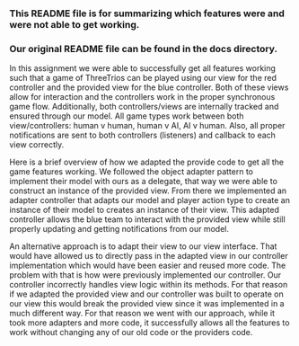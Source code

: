 ### This README file is for summarizing which features were and were not able to get working.
### Our original README file can be found in the docs directory. 

In this assignment we were able to successfully get all features working such that a game of ThreeTrios
can be played using our view for the red controller and the provided view for the blue controller. Both
of these views allow for interaction and the controllers work in the proper synchronous game flow. Additionally,
both controllers/views are internally tracked and ensured through our model. All game types
work between both view/controllers: human v human, human v AI, AI v human. Also, all proper notifications are sent
to both controllers (listeners) and callback to each view correctly. 

Here is a brief overview of how we adapted the provide code to get all the game features working. 
We followed the object adapter pattern to implement their model with ours as a delegate, 
that way we were able to construct an instance of the provided view. From there we implemented an 
adapter controller that adapts our model and player action type to create an instance of their model 
to creates an instance of their view. This adapted controller allows the blue team to interact with 
the provided view while still properly updating and getting notifications from our model.

An alternative approach is to adapt their view to our view interface. That would have allowed us to 
directly pass in the adapted view in our controller implementation which would have been easier and reused 
more code. The problem with that is how were previously implemented our controller. Our controller incorrectly
handles view logic within its methods. For that reason if we adapted the provided view and our controller was
built to operate on our view this would break the provided view since it was implemented in a much different way. 
For that reason we went with our approach, while it took more adapters and more code, it successfully allows 
all the features to work without changing any of our old code or the providers code. 